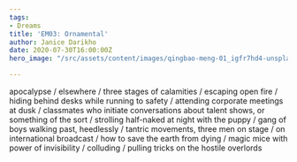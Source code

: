 ```yaml
---
tags:
- Dreams
title: 'EM03: Ornamental'
author: Janice Darikho
date: 2020-07-30T16:00:00Z
hero_image: "/src/assets/content/images/qingbao-meng-01_igfr7hd4-unsplash.jpg"

---
```

apocalypse / elsewhere / three stages of calamities / escaping open fire / hiding behind desks while running to safety / attending corporate meetings at dusk / classmates who initiate conversations about talent shows, or something of the sort / strolling half-naked at night with the puppy / gang of boys walking past, heedlessly / tantric movements, three men on stage / on international broadcast / how to save the earth from dying / magic mice with power of invisibility / colluding / pulling tricks on the hostile overlords